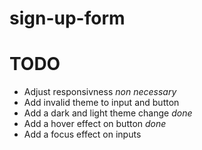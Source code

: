 # sign-up-form

# TODO
- Adjust responsivness *non necessary*
- Add invalid theme to input and button 
- Add a dark and light theme change *done*
- Add a hover effect on button *done*
- Add a focus effect on inputs 